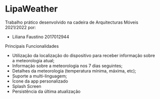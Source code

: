# LipaWeather

Trabalho prático desenvolvido na cadeira de Arquitecturas Móveis 2021/2022 por:

- Liliana Faustino 2017012944


Principais Funcionalidades 
- Utilização da localização do dispositivo para receber informação sobre a meteorologia atual;
- Informação sobre a meteorologia nos 7 dias seguintes;
- Detalhes da meteorologia (temperatura mínima, máxima, etc);
- Suporte a multi-linguagem;
- Ícone da app personalizado
- Splash Screen 
- Persistência da última atualização 
